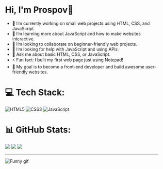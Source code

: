 # Hi, I'm Prospov👋

- 🔭 I’m currently working on small web projects using HTML, CSS, and JavaScript.
- 🌱 I’m learning more about JavaScript and how to make websites interactive.
- 👯 I’m looking to collaborate on beginner-friendly web projects.
- 🤔 I’m looking for help with JavaScript and using APIs.
- 💬 Ask me about basic HTML, CSS, or JavaScript.
- ⚡ Fun fact: I built my first web page just using Notepad!
- 🎯 My goal is to become a front-end developer and build awesome user-friendly websites.

# 💻 Tech Stack:
![HTML5](https://img.shields.io/badge/html5-%23E34F26.svg?style=for-the-badge&logo=html5&logoColor=white) ![CSS3](https://img.shields.io/badge/css3-%231572B6.svg?style=for-the-badge&logo=css3&logoColor=white) ![JavaScript](https://img.shields.io/badge/javascript-%23323330.svg?style=for-the-badge&logo=javascript&logoColor=%23F7DF1E)
# 📊 GitHub Stats:
![](https://github-readme-stats.vercel.app/api?username=itsprospov&theme=default&hide_border=false&include_all_commits=false&count_private=false)
![](https://nirzak-streak-stats.vercel.app/?user=itsprospov&theme=default&hide_border=false)
![](https://github-readme-stats.vercel.app/api/top-langs/?username=itsprospov&theme=default&hide_border=false&include_all_commits=false&count_private=false&layout=compact)

---
![Funny gif](https://media2.giphy.com/avatars/Mo_3_Gif/vaQ81wjOKdqv.gif)



<!-- Proudly created with GPRM ( https://gprm.itsvg.in ) -->




